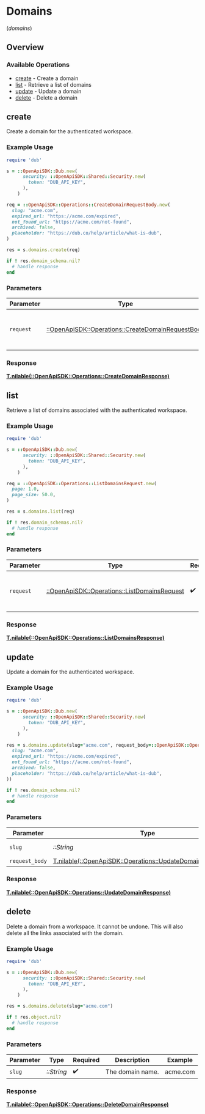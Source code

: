 # Domains
(*domains*)

## Overview

### Available Operations

* [create](#create) - Create a domain
* [list](#list) - Retrieve a list of domains
* [update](#update) - Update a domain
* [delete](#delete) - Delete a domain

## create

Create a domain for the authenticated workspace.

### Example Usage

```ruby
require 'dub'

s = ::OpenApiSDK::Dub.new(
      security: ::OpenApiSDK::Shared::Security.new(
        token: "DUB_API_KEY",
      ),
    )

req = ::OpenApiSDK::Operations::CreateDomainRequestBody.new(
  slug: "acme.com",
  expired_url: "https://acme.com/expired",
  not_found_url: "https://acme.com/not-found",
  archived: false,
  placeholder: "https://dub.co/help/article/what-is-dub",
)

res = s.domains.create(req)

if ! res.domain_schema.nil?
  # handle response
end

```

### Parameters

| Parameter                                                                                               | Type                                                                                                    | Required                                                                                                | Description                                                                                             |
| ------------------------------------------------------------------------------------------------------- | ------------------------------------------------------------------------------------------------------- | ------------------------------------------------------------------------------------------------------- | ------------------------------------------------------------------------------------------------------- |
| `request`                                                                                               | [::OpenApiSDK::Operations::CreateDomainRequestBody](../../models/operations/createdomainrequestbody.md) | :heavy_check_mark:                                                                                      | The request object to use for the request.                                                              |

### Response

**[T.nilable(::OpenApiSDK::Operations::CreateDomainResponse)](../../models/operations/createdomainresponse.md)**



## list

Retrieve a list of domains associated with the authenticated workspace.

### Example Usage

```ruby
require 'dub'

s = ::OpenApiSDK::Dub.new(
      security: ::OpenApiSDK::Shared::Security.new(
        token: "DUB_API_KEY",
      ),
    )

req = ::OpenApiSDK::Operations::ListDomainsRequest.new(
  page: 1.0,
  page_size: 50.0,
)

res = s.domains.list(req)

if ! res.domain_schemas.nil?
  # handle response
end

```

### Parameters

| Parameter                                                                                     | Type                                                                                          | Required                                                                                      | Description                                                                                   |
| --------------------------------------------------------------------------------------------- | --------------------------------------------------------------------------------------------- | --------------------------------------------------------------------------------------------- | --------------------------------------------------------------------------------------------- |
| `request`                                                                                     | [::OpenApiSDK::Operations::ListDomainsRequest](../../models/operations/listdomainsrequest.md) | :heavy_check_mark:                                                                            | The request object to use for the request.                                                    |

### Response

**[T.nilable(::OpenApiSDK::Operations::ListDomainsResponse)](../../models/operations/listdomainsresponse.md)**



## update

Update a domain for the authenticated workspace.

### Example Usage

```ruby
require 'dub'

s = ::OpenApiSDK::Dub.new(
      security: ::OpenApiSDK::Shared::Security.new(
        token: "DUB_API_KEY",
      ),
    )

res = s.domains.update(slug="acme.com", request_body=::OpenApiSDK::Operations::UpdateDomainRequestBody.new(
  slug: "acme.com",
  expired_url: "https://acme.com/expired",
  not_found_url: "https://acme.com/not-found",
  archived: false,
  placeholder: "https://dub.co/help/article/what-is-dub",
))

if ! res.domain_schema.nil?
  # handle response
end

```

### Parameters

| Parameter                                                                                                          | Type                                                                                                               | Required                                                                                                           | Description                                                                                                        | Example                                                                                                            |
| ------------------------------------------------------------------------------------------------------------------ | ------------------------------------------------------------------------------------------------------------------ | ------------------------------------------------------------------------------------------------------------------ | ------------------------------------------------------------------------------------------------------------------ | ------------------------------------------------------------------------------------------------------------------ |
| `slug`                                                                                                             | *::String*                                                                                                         | :heavy_check_mark:                                                                                                 | The domain name.                                                                                                   | acme.com                                                                                                           |
| `request_body`                                                                                                     | [T.nilable(::OpenApiSDK::Operations::UpdateDomainRequestBody)](../../models/operations/updatedomainrequestbody.md) | :heavy_minus_sign:                                                                                                 | N/A                                                                                                                |                                                                                                                    |

### Response

**[T.nilable(::OpenApiSDK::Operations::UpdateDomainResponse)](../../models/operations/updatedomainresponse.md)**



## delete

Delete a domain from a workspace. It cannot be undone. This will also delete all the links associated with the domain.

### Example Usage

```ruby
require 'dub'

s = ::OpenApiSDK::Dub.new(
      security: ::OpenApiSDK::Shared::Security.new(
        token: "DUB_API_KEY",
      ),
    )

res = s.domains.delete(slug="acme.com")

if ! res.object.nil?
  # handle response
end

```

### Parameters

| Parameter          | Type               | Required           | Description        | Example            |
| ------------------ | ------------------ | ------------------ | ------------------ | ------------------ |
| `slug`             | *::String*         | :heavy_check_mark: | The domain name.   | acme.com           |

### Response

**[T.nilable(::OpenApiSDK::Operations::DeleteDomainResponse)](../../models/operations/deletedomainresponse.md)**

